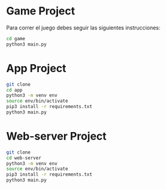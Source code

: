 # Game Project
Para correr el juego debes seguir las siguientes instrucciones:

```sh
cd game
python3 main.py
```

# App Project
```sh
git clone
cd app
python3 -m venv env
source env/bin/activate
pip3 install -r requirements.txt
python3 main.py
```

# Web-server Project
```sh
git clone
cd web-server
python3 -m venv env
source env/bin/activate
pip3 install -r requirements.txt
python3 main.py
```